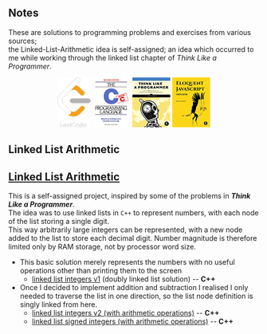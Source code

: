 ## Notes
These are solutions to programming problems and exercises from various sources;  
the Linked-List-Arithmetic idea is self-assigned; an idea which occurred to me while working through the linked list chapter of *Think Like a Programmer*.


<div align="center">

![alt text](.assets/leetcode_alpha.png)
![alt text](.assets/K&R_cover_small.png)
![alt text](.assets/think-like-a-programmer_cover_small.png)
![alt text](.assets/EloquentJavaScript_cover_small.jpg)


</div>

## Linked List Arithmetic 
## [Linked List Arithmetic](Linked-List-Arithmetic/README.md)

This is a self-assigned project, inspired by some of the problems in _**Think Like a Programmer**_.  
The idea was to use linked lists in `C++` to represent numbers, with each node of the list storing a single digit.  
This way arbitrarily large integers can be represented, with a new node added to the list to store each decimal digit. Number magnitude is therefore limited only by RAM storage, not by processor word size.  

  * This basic solution merely represents the numbers with no useful operations other than printing them to the screen
    * [linked list integers v1](Linked-List-Arithmetic/Double-Linked-List-Numbers/TLAP_double_linked_list_numbers.cpp) (doubly linked list solution) -- **C++**
  * Once I decided to implement addition and subtraction I realised I only needed to traverse the list in one direction, so the list node definition is singly linked from here.
    * [linked list integers v2 (with arithmetic operations)](Linked-List-Arithmetic/Linked-List-Numbers/TLAP_linked_list_numbers.cpp) -- **C++**
    * [linked list signed integers (with arithmetic operations)](Linked-List-Arithmetic/Linked-List-Numbers-Signed) -- **C++**